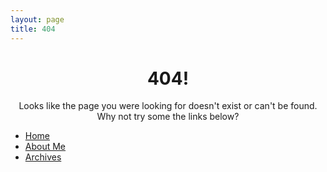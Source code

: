```yaml
---
layout: page
title: 404
---
```


<h1><center>404!</center></h1>
<center>
	Looks like the page you were looking for doesn't exist or can't be found. Why not try some the links below? 
</center>
<nav class="fourofournav">
	<ul>
		<li><a href="/" title="Home">Home</a></li>
		<li><a href="about.html" title="About Me">About Me</a></li>
		<li><a href="posts.html" title="Archives">Archives</a></li>
	</ul>
</nav>